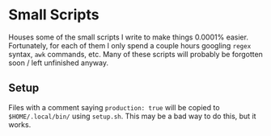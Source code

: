 # Small Scripts
Houses some of the small scripts I write to make things 0.0001% easier. 
Fortunately, for each of them I only spend a couple hours googling `regex` syntax, `awk` commands, etc.
Many of these scripts will probably be forgotten soon / left unfinished anyway.

## Setup
Files with a comment saying `production: true` will be copied to `$HOME/.local/bin/` using `setup.sh`.
This may be a bad way to do this, but it works.
